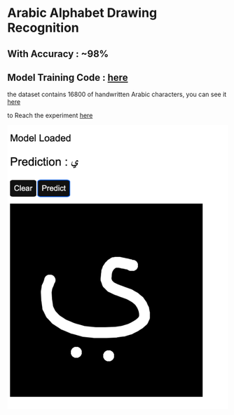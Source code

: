# Arabic Alphabet Drawing Recognition

## With Accuracy : ~98% 
## Model Training Code : [here](https://github.com/Shubbair/deep-learning/tree/main/Arabic%20Alphabet%20Classification)

the dataset contains 16800 of handwritten Arabic characters, you can see it [here](https://www.kaggle.com/datasets/mloey1/ahcd1)

to Reach the experiment [here](https://shubbair.github.io/Arabic-HandWriting-Recognition/)

<img src="assets/src.png"/>
